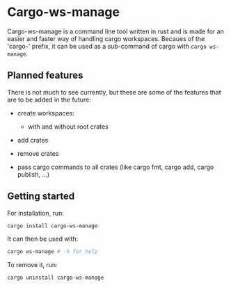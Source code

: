 # Cargo-ws-manage

Cargo-ws-manage is a command line tool written in rust and is made for an easier and faster way of handling cargo workspaces. Becaues of the 'cargo-' prefix, it can be used as a sub-command of cargo with `cargo ws-manage`.



## Planned features

There is not much to see currently, but these are some of the features that are to be added in the future:

- create workspaces:
  
  - with and without root crates

- add crates

- remove crates

- pass cargo commands to all crates (like cargo fmt, cargo add, cargo publish, ...)



## Getting started

For installation, run:

```bash
cargo install cargo-ws-manage
```

It can then be used with:

```bash
cargo ws-manage # -h for help
```

To remove it, run:

```bash
cargo uninstall cargo-ws-manage
```
